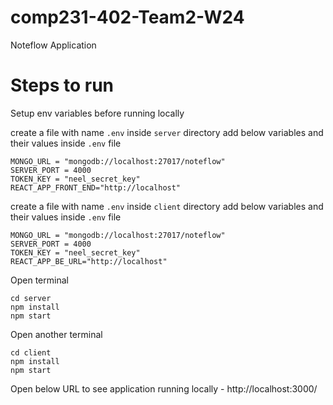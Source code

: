 # comp231-402-Team2-W24
Noteflow Application


# Steps to run

Setup env variables before running locally

create a file with name `.env` inside `server` directory
add below variables and their values inside `.env` file
```
MONGO_URL = "mongodb://localhost:27017/noteflow"
SERVER_PORT = 4000
TOKEN_KEY = "neel_secret_key"
REACT_APP_FRONT_END="http://localhost"
```

create a file with name `.env` inside `client` directory
add below variables and their values inside `.env` file
```
MONGO_URL = "mongodb://localhost:27017/noteflow"
SERVER_PORT = 4000
TOKEN_KEY = "neel_secret_key"
REACT_APP_BE_URL="http://localhost"
```

Open terminal 
```
cd server
npm install
npm start
```

Open another terminal 
```
cd client
npm install
npm start
```
Open below URL to see application running locally - 
http://localhost:3000/
